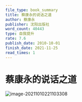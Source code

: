 ```yaml
---
file_type: book_summary
title: 蔡康永的说话之道
author: 蔡康永
publisher: 沈阳出版社
word_count: 40443
type: 自我提升
rate: 7.6
publish_date: 2010-10-01
finish_date: 2021-11-25
read_times: 1
---
```


# 蔡康永的说话之道

![image-20211010221103308](image-20211010221103308.png)